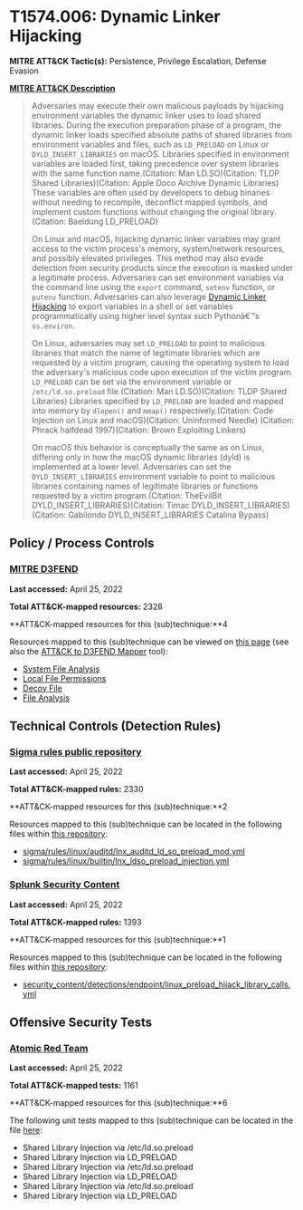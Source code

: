 # T1574.006: Dynamic Linker Hijacking
**MITRE ATT&CK Tactic(s):** Persistence, Privilege Escalation, Defense Evasion

**[MITRE ATT&CK Description](https://attack.mitre.org/techniques/T1574/006)**
<blockquote>Adversaries may execute their own malicious payloads by hijacking environment variables the dynamic linker uses to load shared libraries. During the execution preparation phase of a program, the dynamic linker loads specified absolute paths of shared libraries from environment variables and files, such as <code>LD_PRELOAD</code> on Linux or <code>DYLD_INSERT_LIBRARIES</code> on macOS. Libraries specified in environment variables are loaded first, taking precedence over system libraries with the same function name.(Citation: Man LD.SO)(Citation: TLDP Shared Libraries)(Citation: Apple Doco Archive Dynamic Libraries) These variables are often used by developers to debug binaries without needing to recompile, deconflict mapped symbols, and implement custom functions without changing the original library.(Citation: Baeldung LD_PRELOAD)

On Linux and macOS, hijacking dynamic linker variables may grant access to the victim process's memory, system/network resources, and possibly elevated privileges. This method may also evade detection from security products since the execution is masked under a legitimate process. Adversaries can set environment variables via the command line using the <code>export</code> command, <code>setenv</code> function, or <code>putenv</code> function. Adversaries can also leverage [Dynamic Linker Hijacking](https://attack.mitre.org/techniques/T1574/006) to export variables in a shell or set variables programmatically using higher level syntax such Pythonâ€™s <code>os.environ</code>.

On Linux, adversaries may set <code>LD_PRELOAD</code> to point to malicious libraries that match the name of legitimate libraries which are requested by a victim program, causing the operating system to load the adversary's malicious code upon execution of the victim program. <code>LD_PRELOAD</code> can be set via the environment variable or <code>/etc/ld.so.preload</code> file.(Citation: Man LD.SO)(Citation: TLDP Shared Libraries) Libraries specified by <code>LD_PRELOAD</code> are loaded and mapped into memory by <code>dlopen()</code> and <code>mmap()</code> respectively.(Citation: Code Injection on Linux and macOS)(Citation: Uninformed Needle) (Citation: Phrack halfdead 1997)(Citation: Brown Exploiting Linkers) 

On macOS this behavior is conceptually the same as on Linux, differing only in how the macOS dynamic libraries (dyld) is implemented at a lower level. Adversaries can set the <code>DYLD_INSERT_LIBRARIES</code> environment variable to point to malicious libraries containing names of legitimate libraries or functions requested by a victim program.(Citation: TheEvilBit DYLD_INSERT_LIBRARIES)(Citation: Timac DYLD_INSERT_LIBRARIES)(Citation: Gabilondo DYLD_INSERT_LIBRARIES Catalina Bypass) </blockquote>
## Policy / Process Controls
### [MITRE D3FEND](https://d3fend.mitre.org/)
**Last accessed:** April 25, 2022

**Total ATT&CK-mapped resources:** 2328

**ATT&CK-mapped resources for this (sub)technique:**4

Resources mapped to this (sub)technique can be viewed on [this page](https://d3fend.mitre.org/) (see also the [ATT&CK to D3FEND Mapper](https://d3fend.mitre.org/tools/attack-mapper) tool):

* [System File Analysis](https://d3fend.mitre.org/techniques/d3f:SystemFileAnalysis)
* [Local File Permissions](https://d3fend.mitre.org/techniques/d3f:LocalFilePermissions)
* [Decoy File](https://d3fend.mitre.org/techniques/d3f:DecoyFile)
* [File Analysis](https://d3fend.mitre.org/techniques/d3f:FileAnalysis)

## Technical Controls (Detection Rules)
### [Sigma rules public repository](https://github.com/SigmaHQ/sigma)
**Last accessed:** April 25, 2022

**Total ATT&CK-mapped rules:** 2330

**ATT&CK-mapped resources for this (sub)technique:**2

Resources mapped to this (sub)technique can be located in the following files within [this repository](https://github.com/SigmaHQ/sigma/tree/master/rules):

* [sigma/rules/linux/auditd/lnx_auditd_ld_so_preload_mod.yml](https://github.com/SigmaHQ/sigma/blob/master/rules/linux/auditd/lnx_auditd_ld_so_preload_mod.yml)
* [sigma/rules/linux/builtin/lnx_ldso_preload_injection.yml](https://github.com/SigmaHQ/sigma/blob/master/rules/linux/builtin/lnx_ldso_preload_injection.yml)

### [Splunk Security Content](https://github.com/splunk/security_content)
**Last accessed:** April 25, 2022

**Total ATT&CK-mapped rules:** 1393

**ATT&CK-mapped resources for this (sub)technique:**1

Resources mapped to this (sub)technique can be located in the following files within [this repository](https://github.com/splunk/security_content/tree/develop/detections):

* [security_content/detections/endpoint/linux_preload_hijack_library_calls.yml](https://github.com/splunk/security_content/blob/develop/detections/endpoint/linux_preload_hijack_library_calls.yml)


## Offensive Security Tests
### [Atomic Red Team](https://github.com/redcanaryco/atomic-red-team)
**Last accessed:** April 25, 2022

**Total ATT&CK-mapped tests:** 1161

**ATT&CK-mapped resources for this (sub)technique:**6

The following unit tests mapped to this (sub)technique can be located in the file [here](https://github.com/redcanaryco/atomic-red-team/tree/master/atomics/T1574.006/T1574.006.yaml):

* Shared Library Injection via /etc/ld.so.preload
* Shared Library Injection via LD_PRELOAD
* Shared Library Injection via /etc/ld.so.preload
* Shared Library Injection via LD_PRELOAD
* Shared Library Injection via /etc/ld.so.preload
* Shared Library Injection via LD_PRELOAD

